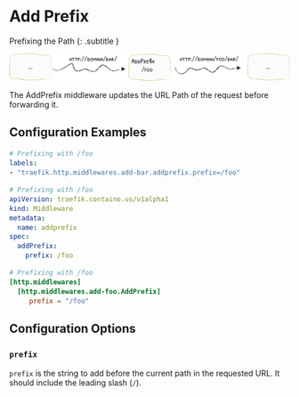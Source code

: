 # Add Prefix

Prefixing the Path 
{: .subtitle }

![AddPrefix](../assets/img/middleware/addprefix.png) 

The AddPrefix middleware updates the URL Path of the request before forwarding it.

## Configuration Examples

```yaml tab="Docker"
# Prefixing with /foo
labels:
- "traefik.http.middlewares.add-bar.addprefix.prefix=/foo"
```

```yaml tab="Kubernetes"
# Prefixing with /foo
apiVersion: traefik.containo.us/v1alpha1
kind: Middleware
metadata:
  name: addprefix
spec:
  addPrefix:
    prefix: /foo
```

```toml tab="File"
# Prefixing with /foo
[http.middlewares]
  [http.middlewares.add-foo.AddPrefix]
     prefix = "/foo"
```

## Configuration Options

### `prefix`

`prefix` is the string to add before the current path in the requested URL. It should include the leading slash (`/`).
